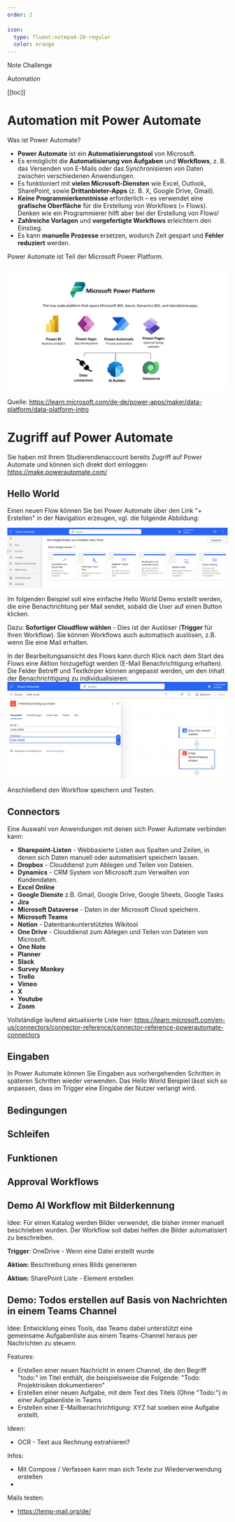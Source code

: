 ```yaml
---
order: 2

icon:
  type: fluent:notepad-28-regular
  color: orange
---
```


Note Challenge

Automation

[[toc]]


# Automation mit Power Automate
Was ist Power Automate?
* **Power Automate** ist ein **Automatisierungstool** von Microsoft.
* Es ermöglicht die **Automatisierung von Aufgaben** und **Workflows**, z. B. das Versenden von E-Mails oder das Synchronisieren von Daten zwischen verschiedenen Anwendungen.
* Es funktioniert mit **vielen Microsoft-Diensten** wie Excel, Outlook, SharePoint, sowie **Drittanbieter-Apps** (z. B. X, Google Drive, Gmail).
* **Keine Programmierkenntnisse** erforderlich – es verwendet eine **grafische Oberfläche** für die Erstellung von Workflows (= Flows). Denken wie ein Programmierer hilft aber bei der Erstellung von Flows!
* **Zahlreiche Vorlagen** und **vorgefertigte Workflows** erleichtern den Einstieg.
* Es kann **manuelle Prozesse** ersetzen, wodurch Zeit gespart und **Fehler reduziert** werden.

Power Automate ist Teil der Microsoft Power Platform.

![platform](img/power-platform.png)

Quelle: https://learn.microsoft.com/de-de/power-apps/maker/data-platform/data-platform-intro

# Zugriff auf Power Automate

Sie haben mit Ihrem Studierendenaccount bereits Zugriff auf Power Automate und können sich direkt dort einloggen: https://make.powerautomate.com/



## Hello World
Einen neuen Flow können Sie bei Power Automate über den Link "+ Erstellen" in der Navigation erzeugen, vgl. die folgende Abbildung:

![flow-create](img/flow-create.png)

Im folgenden Beispiel soll eine einfache Hello World Demo erstellt werden, die eine Benachrichtung per Mail sendet, sobald die User auf einen Button klicken.

Dazu: **Sofortiger Cloudflow wählen** - Dies ist der Auslöser (**Trigger** für Ihren Workflow). Sie können Workflows auch automatisch auslösen, z.B. wenn Sie eine Mail erhalten.

In der Bearbeitungsansicht des Flows kann durch Klick nach dem Start des Flows eine Aktion hinzugefügt werden (E-Mail Benachrichtigung erhalten). Die Felder Betreff und Textkörper können angepasst werden, um den Inhalt der Benachrichtigung zu individualisieren:
![platform](img/flow-edit.png)

Anschließend den Workflow speichern und Testen.

## Connectors

Eine Auswahl von Anwendungen mit denen sich Power Automate verbinden kann:

* **Sharepoint-Listen** - Webbasierte Listen aus Spalten und Zeilen, in denen sich Daten manuell oder automatisiert speichern lassen.
* **Dropbox** - Clouddienst zum Ablegen und Teilen von Dateien.
* **Dynamics** - CRM System von Microsoft zum Verwalten von Kundendaten.
* **Excel Online**
* **Google Dienste** z.B. Gmail, Google Drive, Google Sheets, Google Tasks
* **Jira**
* **Microsoft Dataverse** - Daten in der Microsoft Cloud speichern.
* **Microsoft Teams**
* **Notion** - Datenbankunterstütztes Wikitool
* **One Drive** - Clouddienst zum Ablegen und Teilen von Dateien von Microsoft.
* **One Note**
* **Planner**
* **Slack**
* **Survey Monkey**
* **Trello**
* **Vimeo**
* **X**
* **Youtube**
* **Zoom**

Vollständige laufend aktualisierte Liste hier: https://learn.microsoft.com/en-us/connectors/connector-reference/connector-reference-powerautomate-connectors



## Eingaben
In Power Automate können Sie Eingaben aus vorhergehenden Schritten in späteren Schritten wieder verwenden. Das Hello World Beispiel lässt sich so anpassen, dass im Trigger eine Eingabe der Nutzer verlangt wird.

## Bedingungen

## Schleifen

## Funktionen

## Approval Workflows

## Demo AI Workflow mit Bilderkennung

Idee: Für einen Katalog werden Bilder verwendet, die bisher immer manuell beschrieben wurden. Der Workflow soll dabei helfen die Bilder automatisiert zu beschreiben.

**Trigger**: OneDrive - Wenn eine Datei erstellt wurde

**Aktion:** Beschreibung eines Bilds generieren

**Aktion:** SharePoint Liste - Element erstellen







## Demo: Todos erstellen auf Basis von Nachrichten in einem Teams Channel

Idee: Entwicklung eines Tools, das Teams dabei unterstützt eine gemeinsame Aufgabenliste aus einem Teams-Channel heraus per Nachrichten zu steuern.

Features:

* Erstellen einer neuen Nachricht in einem Channel, die den Begriff "todo:" im Titel enthält, die beispielsweise die Folgende: "Todo: Projektrisiken dokumentieren"
* Erstellen einer neuen Aufgabe, mit dem Text des Titels (Ohne "Todo:") in einer Aufgabenliste in Teams
* Erstellen einer E-Mailbenachrichtigung: XYZ hat soeben eine Aufgabe erstellt.















Ideen:

* OCR - Text aus Rechnung extrahieren?



Infos:

* Mit Compose / Verfassen kann man sich Texte zur Wiederverwendung erstellen
* 

Mails testen:

* https://temp-mail.org/de/

  
